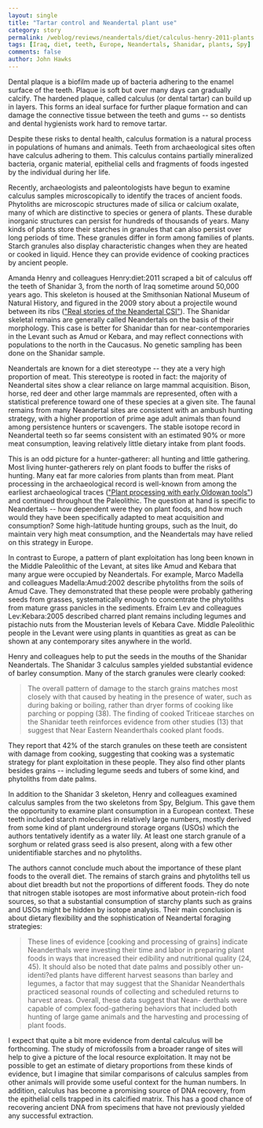```yaml
---
layout: single 
title: "Tartar control and Neandertal plant use" 
category: story
permalink: /weblog/reviews/neandertals/diet/calculus-henry-2011-plants.html
tags: [Iraq, diet, teeth, Europe, Neandertals, Shanidar, plants, Spy] 
comments: false 
author: John Hawks 
---
```


Dental plaque is a biofilm made up of bacteria adhering to the enamel surface of the teeth. Plaque is soft but over many days can gradually calcify. The hardened plaque, called calculus (or dental tartar) can build up in layers. This forms an ideal surface for further plaque formation and can damage the connective tissue between the teeth and gums -- so dentists and dental hygienists work hard to remove tartar. 

Despite these risks to dental health, calculus formation is a natural process in populations of humans and animals. Teeth from archaeological sites often have calculus adhering to them. This calculus contains partially mineralized bacteria, organic material, epithelial cells and fragments of foods ingested by the individual during her life. 

Recently, archaeologists and paleontologists have begun to examine calculus samples microscopically to identify the traces of ancient foods. Phytoliths are microscopic structures made of silica or calcium oxalate, many of which are distinctive to species or genera of plants. These durable inorganic structures can persist for hundreds of thousands of years. Many kinds of plants store their starches in granules that can also persist over long periods of time. These granules differ in form among families of plants. Starch granules also display characteristic changes when they are heated or cooked in liquid. Hence they can provide evidence of cooking practices by ancient people. 

Amanda Henry and colleagues <bib>Henry:diet:2011</bib> scraped a bit of calculus off the teeth of Shanidar 3, from the north of Iraq sometime around 50,000 years ago. This skeleton is housed at the Smithsonian National Museum of Natural History, and figured in the 2009 story about a projectile wound between its ribs (<a href="http://johnhawks.net/weblog/reviews/neandertals/hunting/shanidar-3-rib-weapon-2009.html">"Real stories of the Neandertal CSI"</a>). The Shanidar skeletal remains are generally called Neandertals on the basis of their morphology. This case is better for Shanidar than for near-contemporaries in the Levant such as Amud or Kebara, and may reflect connections with populations to the north in the Caucasus. No genetic sampling has been done on the Shanidar sample. 

Neandertals are known for a diet stereotype -- they ate a very high proportion of meat. This stereotype is rooted in fact: the majority of Neandertal sites show a clear reliance on large mammal acquisition. Bison, horse, red deer and other large mammals are represented, often with a statistical preference toward one of these species at a given site. The faunal remains from many Neandertal sites are consistent with an ambush hunting strategy, with a higher proportion of prime age adult animals than found among persistence hunters or scavengers. The stable isotope record in Neandertal teeth so far seems consistent with an estimated 90% or more meat consumption, leaving relatively little dietary intake from plant foods. 

This is an odd picture for a hunter-gatherer: all hunting and little gathering. Most living hunter-gatherers rely on plant foods to buffer the risks of hunting. Many eat far more calories from plants than from meat. Plant processing in the archaeological record is well-known from among the earliest archaeological traces (<a href="http://johnhawks.net/weblog/reviews/archaeology/oldowan/use-wear-kanjera-tubers-2009.html">"Plant processing with early Oldowan tools"</a>) and continued throughout the Paleolithic. The question at hand is specific to Neandertals -- how dependent were they on plant foods, and how much would they have been specifically adapted to meat acquisition and consumption? Some high-latitude hunting groups, such as the Inuit, do maintain very high meat consumption, and the Neandertals may have relied on this strategy in Europe. 

In contrast to Europe, a pattern of plant exploitation has long been known in the Middle Paleolithic of the Levant, at sites like Amud and Kebara that many argue were occupied by Neandertals. For example, Marco Madella and colleagues <bib>Madella:Amud:2002</bib> describe phytoliths from the soils of Amud Cave. They demonstrated that these people were probably gathering seeds from grasses, systematically enough to concentrate the phytoliths from mature grass panicles in the sediments. Efraim Lev and colleagues <bib>Lev:Kebara:2005</bib> described charred plant remains including legumes and pistachio nuts from the Mousterian levels of Kebara Cave. Middle Paleolithic people in the Levant were using plants in quantities as great as can be shown at any contemporary sites anywhere in the world.

Henry and colleagues help to put the seeds in the mouths of the Shanidar Neandertals. The Shanidar 3 calculus samples yielded substantial evidence of barley consumption. Many of the starch granules were clearly cooked: 

<blockquote>The overall pattern of damage to the starch grains matches most closely with that caused by heating in the presence of water, such as during baking or boiling, rather than dryer forms of cooking like parching or popping (38). The finding of cooked Triticeae starches on the Shanidar teeth reinforces evidence from other studies (13) that suggest that Near Eastern Neanderthals cooked plant foods.</blockquote>

They report that 42% of the starch granules on these teeth are consistent with damage from cooking, suggesting that cooking was a systematic strategy for plant exploitation in these people. They also find other plants besides grains -- including legume seeds and tubers of some kind, and phytoliths from date palms. 

In addition to the Shanidar 3 skeleton, Henry and colleagues examined calculus samples from the two skeletons from Spy, Belgium. This gave them the opportunity to examine plant consumption in a European context. These teeth included starch molecules in relatively large numbers, mostly derived from some kind of plant underground storage organs (USOs) which the authors tentatively identify as a water lily. At least one starch granule of a sorghum or related grass seed is also present, along with a few other unidentifiable starches and no phytoliths. 

The authors cannot conclude much about the importance of these plant foods to the overall diet. The remains of starch grains and phytoliths tell us about diet breadth but not the proportions of different foods. They do note that nitrogen stable isotopes are most informative about protein-rich food sources, so that a substantial consumption of starchy plants such as grains and USOs might be hidden by isotope analysis. Their main conclusion is about dietary flexibility and the sophistication of Neandertal foraging strategies: 

<blockquote>These lines of evidence [cooking and processing of grains] indicate Neanderthals were investing their time and labor in preparing plant foods in ways that increased their edibility and nutritional quality (24, 45). It should also be noted that date palms and possibly other un- identi?ed plants have different harvest seasons than barley and legumes, a factor that may suggest that the Shanidar Neanderthals practiced seasonal rounds of collecting and scheduled returns to harvest areas. Overall, these data suggest that Nean- derthals were capable of complex food-gathering behaviors that included both hunting of large game animals and the harvesting and processing of plant foods.</blockquote>

I expect that quite a bit more evidence from dental calculus will be forthcoming. The study of microfossils from a broader range of sites will help to give a picture of the local resource exploitation. It may not be possible to get an estimate of dietary proportions from these kinds of evidence, but I imagine that similar comparisons of calculus samples from other animals will provide some useful context for the human numbers. In addition, calculus has become a promising source of DNA recovery, from the epithelial cells trapped in its calcified matrix. This has a good chance of recovering ancient DNA from specimens that have not previously yielded any successful extraction. 




